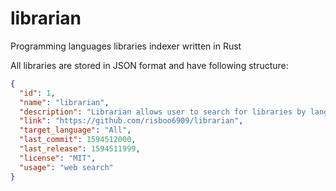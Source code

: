 # librarian
Programming languages libraries indexer written in Rust

All libraries are stored in JSON format and have following structure:
  
```json
{
  "id": 1,
  "name": "librarian",
  "description": "Librarian allows user to search for libraries by language, description and purpose. Fast",
  "link": "https://github.com/risboo6909/librarian",
  "target_language": "All",
  "last_commit": 1594512000,  
  "last_release": 1594511999,
  "license": "MIT",
  "usage": "web search"
}
```
